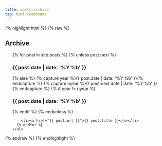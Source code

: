```yaml
---
title: posts-archive
tag: html-component
---
```


{% highlight html %}
{% raw %}

<div class="post">
	<h2>Archive</h2>
	<ul>
	  {% for post in site.posts %}
	    {% unless post.next %}
	      <h3>{{ post.date | date: '%Y %b' }}</h3>
	    {% else %}
	      {% capture year %}{{ post.date | date: '%Y %b' }}{% endcapture %}
	      {% capture nyear %}{{ post.next.date | date: '%Y %b' }}{% endcapture %}
	      {% if year != nyear %}
	        <h3>{{ post.date | date: '%Y %b' }}</h3>
	      {% endif %}
	    {% endunless %}

	    <li><a href="{{ post.url }}">{{ post.title }}</a></li>
	  {% endfor %}
	</ul>
</div>

{% endraw %}
{% endhighlight %}